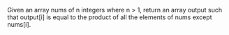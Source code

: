 Given an array nums of n integers where n > 1,  return an array output such that output[i] is equal to the product of all the elements of nums except nums[i].

